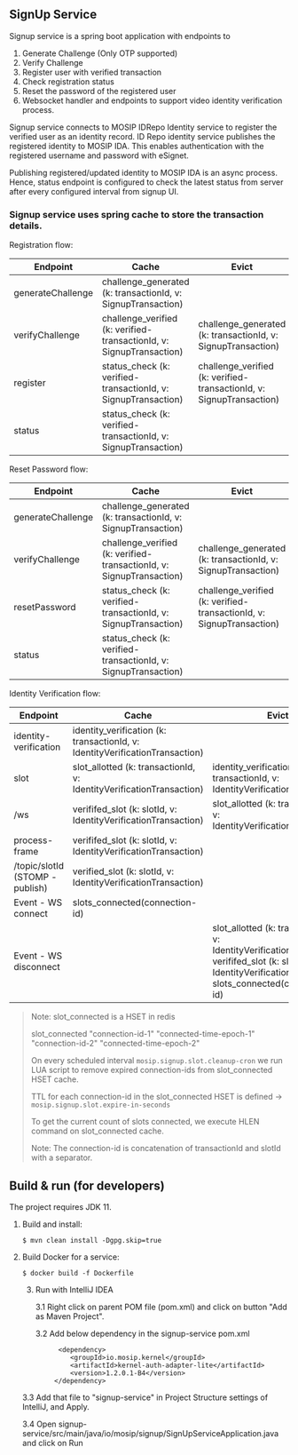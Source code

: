 ## SignUp Service

Signup service is a spring boot application with endpoints to

1. Generate Challenge (Only OTP supported)
2. Verify Challenge
3. Register user with verified transaction
4. Check registration status
5. Reset the password of the registered user
6. Websocket handler and endpoints to support video identity verification process.

Signup service connects to MOSIP IDRepo Identity service to register the verified user as an identity record.
ID Repo identity service publishes the registered identity to MOSIP IDA. This enables authentication with the registered
username and password with eSignet.

Publishing registered/updated identity to MOSIP IDA is an async process. Hence, status endpoint is configured to check
the latest status from server after every configured interval from signup UI.

### Signup service uses spring cache to store the transaction details.

Registration flow:

| Endpoint          | Cache                                                                | Evict                                                                |
|-------------------|----------------------------------------------------------------------|----------------------------------------------------------------------|
| generateChallenge | challenge_generated (k: transactionId, v: SignupTransaction)         |                                                                      |
| verifyChallenge   | challenge_verified (k: verified-transactionId, v: SignupTransaction) | challenge_generated (k: transactionId, v: SignupTransaction)         |
| register          | status_check (k: verified-transactionId, v: SignupTransaction)       | challenge_verified (k: verified-transactionId, v: SignupTransaction) |
| status            | status_check (k: verified-transactionId, v: SignupTransaction)       |                                                                      |

Reset Password flow:

| Endpoint          | Cache                                                                | Evict                                                                |
|-------------------|----------------------------------------------------------------------|----------------------------------------------------------------------|
| generateChallenge | challenge_generated (k: transactionId, v: SignupTransaction)         |                                                                      |
| verifyChallenge   | challenge_verified (k: verified-transactionId, v: SignupTransaction) | challenge_generated (k: transactionId, v: SignupTransaction)         |
| resetPassword     | status_check (k: verified-transactionId, v: SignupTransaction)       | challenge_verified (k: verified-transactionId, v: SignupTransaction) |
| status            | status_check (k: verified-transactionId, v: SignupTransaction)       |                                                                      |


Identity Verification flow:

| Endpoint                        | Cache                                                                    | Evict                                                                                                                                                                        |
|---------------------------------|--------------------------------------------------------------------------|------------------------------------------------------------------------------------------------------------------------------------------------------------------------------|
| identity-verification           | identity_verification (k: transactionId, v: IdentityVerificationTransaction) |                                                                                                                                                                              |
| slot                            | slot_allotted (k: transactionId, v: IdentityVerificationTransaction)     | identity_verification (k: transactionId, v: IdentityVerificationTransaction)                                                                                                 |
| /ws                             | verififed_slot (k: slotId, v: IdentityVerificationTransaction)           | slot_allotted (k: transactionId, v: IdentityVerificationTransaction)                                                                                                         |
| process-frame                   | verififed_slot (k: slotId, v: IdentityVerificationTransaction)           |                                                                                                                                                                              |
| /topic/slotId (STOMP - publish) | verified_slot (k: slotId, v: IdentityVerificationTransaction)            |                                                                                                                                                                              |
| Event - WS connect              | slots_connected(connection-id)                                   |                                                                                                                                                                              |
| Event - WS disconnect           |                                                                          | slot_allotted (k: transactionId, v: IdentityVerificationTransaction)  <br/>verififed_slot (k: slotId, v: IdentityVerificationTransaction) <br/>slots_connected(connection-id) |


> Note: slot_connected is a HSET in redis
> 
> slot_connected "connection-id-1" "connected-time-epoch-1" "connection-id-2" "connected-time-epoch-2"
> 
> On every scheduled interval `mosip.signup.slot.cleanup-cron` we run LUA script to remove expired connection-ids from slot_connected HSET cache.
> 
> TTL for each connection-id in the slot_connected HSET is defined -> `mosip.signup.slot.expire-in-seconds`
> 
> To get the current count of slots connected, we execute HLEN command on slot_connected cache.
> 
> Note: The connection-id is concatenation of transactionId and slotId with a separator.


## Build & run (for developers)
The project requires JDK 11.
1. Build and install:
    ```
    $ mvn clean install -Dgpg.skip=true
    ```
2. Build Docker for a service:
    ```
    $ docker build -f Dockerfile
    ```
   3. Run with IntelliJ IDEA

      3.1 Right click on parent POM file (pom.xml) and click on button "Add as Maven Project".

      3.2 Add below dependency in the signup-service pom.xml

   ```
            <dependency>
               <groupId>io.mosip.kernel</groupId>
               <artifactId>kernel-auth-adapter-lite</artifactId>
               <version>1.2.0.1-B4</version>
           </dependency>
   ```

      3.3 Add that file to "signup-service" in Project Structure settings of IntelliJ, and Apply.

      3.4 Open signup-service/src/main/java/io/mosip/signup/SignUpServiceApplication.java and click on Run

